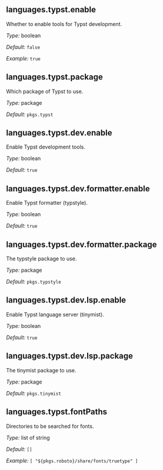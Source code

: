[comment]: # (Do not edit this file as it is autogenerated. Go to docs/individual-docs if you want to make edits.)


[comment]: # (Please add your documentation on top of this line)

## languages\.typst\.enable



Whether to enable tools for Typst development\.



*Type:*
boolean



*Default:*
` false `



*Example:*
` true `



## languages\.typst\.package



Which package of Typst to use\.



*Type:*
package



*Default:*
` pkgs.typst `



## languages\.typst\.dev\.enable

Enable Typst development tools\.



*Type:*
boolean



*Default:*
` true `



## languages\.typst\.dev\.formatter\.enable



Enable Typst formatter (typstyle)\.



*Type:*
boolean



*Default:*
` true `



## languages\.typst\.dev\.formatter\.package



The typstyle package to use\.



*Type:*
package



*Default:*
` pkgs.typstyle `



## languages\.typst\.dev\.lsp\.enable



Enable Typst language server (tinymist)\.



*Type:*
boolean



*Default:*
` true `



## languages\.typst\.dev\.lsp\.package



The tinymist package to use\.



*Type:*
package



*Default:*
` pkgs.tinymist `



## languages\.typst\.fontPaths



Directories to be searched for fonts\.



*Type:*
list of string



*Default:*
` [] `



*Example:*
` [ "${pkgs.roboto}/share/fonts/truetype" ] `
